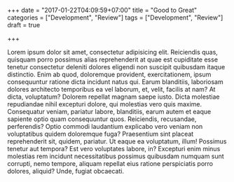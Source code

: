 +++
date = "2017-01-22T04:09:59+07:00"
title = "Good to Great"
categories = ["Development", "Review"]
tags = ["Development", "Review"]
draft = true

+++

Lorem ipsum dolor sit amet, consectetur adipisicing elit. Reiciendis quas, quisquam porro possimus alias reprehenderit at quae est cupiditate esse tenetur consectetur deleniti dolores eligendi non suscipit quibusdam itaque distinctio.
Enim ab quod, doloremque provident, exercitationem, ipsum consequuntur ratione dicta incidunt natus qui. Earum blanditiis, laboriosam dolores architecto temporibus ea vel laborum, et, velit, facilis at nam? At dicta, voluptatum?
Dolorem repellat magnam saepe iusto. Dicta molestiae repudiandae nihil excepturi dolore, qui molestias vero quis maxime. Consequatur veniam, pariatur labore, blanditiis, earum autem et eaque sapiente optio quam consequuntur quos.
Reiciendis, recusandae, perferendis? Optio commodi laudantium explicabo vero veniam non voluptatibus quidem doloremque fuga? Praesentium sint placeat reprehenderit sit, quidem, pariatur. Ut eaque ea voluptatum, illum! Possimus tenetur aut tempora?
Est vero voluptates labore, in? Excepturi enim minus molestias rem incidunt necessitatibus possimus quibusdam numquam sunt corrupti, nemo tempore, aliquam repellat eius ratione perspiciatis porro dolores, aliquid? Unde, fugiat obcaecati.